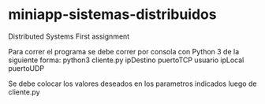 # miniapp-sistemas-distribuidos
Distributed Systems First assignment 

Para correr el programa se debe correr por consola con Python 3 de la siguiente forma: python3 cliente.py ipDestino puertoTCP usuario ipLocal puertoUDP

Se debe colocar los valores deseados en los parametros indicados luego de cliente.py
